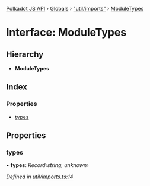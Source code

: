 [Polkadot JS API](../README.md) › [Globals](../globals.md) › ["util/imports"](../modules/_util_imports_.md) › [ModuleTypes](_util_imports_.moduletypes.md)

# Interface: ModuleTypes

## Hierarchy

* **ModuleTypes**

## Index

### Properties

* [types](_util_imports_.moduletypes.md#types)

## Properties

###  types

• **types**: *Record‹string, unknown›*

*Defined in [util/imports.ts:14](https://github.com/polkadot-js/api/blob/0ad146c607/packages/typegen/src/util/imports.ts#L14)*
